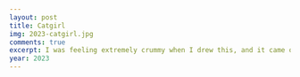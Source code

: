 ```yaml
---
layout: post
title: Catgirl
img: 2023-catgirl.jpg
comments: true
excerpt: I was feeling extremely crummy when I drew this, and it came out in the drawing. I like it! I want my long hair again.
year: 2023
---
```


